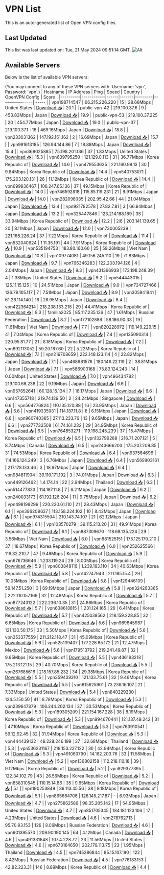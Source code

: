 # VPN List

This is an auto-generated list of Open VPN config files.

## Last Updated

This list was last updated on: Tue, 21 May 2024 09:51:14 GMT.
![Alt](https://repobeats.axiom.co/api/embed/186b98318ef1479477931607c1ad7d823f12451f.svg "Repobeats analytics image")

## Available Servers

Below is the list of available VPN servers:

(You may connect to any of these VPN servers with: Username: 'vpn', Password: 'vpn'.)
| Hostname | IP Address | Ping | Speed | Country | OpenVPN Config | Score |
|----------|------------|------|-------|---------|----------------| ----- |
| vpn198714547 | 66.215.226.220 | 15 | 28.66Mbps | United States | [Download 📥](./configs/server_0_US.ovpn) | 20.1 |
| public-vpn-42 | 219.100.37.6 | 9 | 453.83Mbps | Japan | [Download 📥](./configs/server_1_JP.ovpn) | 19.9 |
| public-vpn-53 | 219.100.37.225 | 20 | 454.77Mbps | Japan | [Download 📥](./configs/server_2_JP.ovpn) | 19.0 |
| public-vpn-37 | 219.100.37.1 | 16 | 469.16Mbps | Japan | [Download 📥](./configs/server_3_JP.ovpn) | 18.8 |
| vpn233031362 | 147.192.151.162 | 2 | 16.69Mbps | Japan | [Download 📥](./configs/server_4_JP.ovpn) | 15.7 |
| vpn991613185 | 126.94.144.86 | 7 | 18.88Mbps | Japan | [Download 📥](./configs/server_5_JP.ovpn) | 15.4 |
| vpn368025885 | 75.198.201.136 | 37 | 1.83Mbps | United States | [Download 📥](./configs/server_6_US.ovpn) | 15.3 |
| vpn639795250 | 121.129.0.113 | 31 | 36.77Mbps | Korea Republic of | [Download 📥](./configs/server_7_KR.ovpn) | 14.6 |
| vpn479553635 | 221.160.99.13 | 30 | 9.84Mbps | Korea Republic of | [Download 📥](./configs/server_8_KR.ovpn) | 14.4 |
| vpn540753071 | 175.203.120.131 | 26 | 11.12Mbps | Korea Republic of | [Download 📥](./configs/server_9_KR.ovpn) | 14.4 |
| vpn699936467 | 106.247.65.136 | 37 | 49.15Mbps | Korea Republic of | [Download 📥](./configs/server_10_KR.ovpn) | 14.0 |
| vpn746592818 | 115.85.119.231 | 21 | 8.91Mbps | Japan | [Download 📥](./configs/server_11_JP.ovpn) | 14.0 |
| vpn282098035 | 202.95.42.66 | 44 | 21.04Mbps | Japan | [Download 📥](./configs/server_12_JP.ovpn) | 13.4 |
| vpn921782578 | 27.82.7.81 | 3 | 66.94Mbps | Japan | [Download 📥](./configs/server_13_JP.ovpn) | 13.2 |
| vpn325447846 | 123.214.188.189 | 38 | 33.94Mbps | Korea Republic of | [Download 📥](./configs/server_14_KR.ovpn) | 12.2 |
| 2i6 | 203.141.139.65 | 20 | 8.11Mbps | Japan | [Download 📥](./configs/server_15_JP.ovpn) | 12.0 |
| vpn730005239 | 221.168.226.24 | 37 | 7.22Mbps | Korea Republic of | [Download 📥](./configs/server_16_KR.ovpn) | 11.4 |
| vpn532040624 | 1.11.35.191 | 44 | 7.91Mbps | Korea Republic of | [Download 📥](./configs/server_17_KR.ovpn) | 10.9 |
| vpn535194753 | 183.80.160.60 | 25 | 59.26Mbps | Viet Nam | [Download 📥](./configs/server_18_VN.ovpn) | 10.8 |
| vpn109774081 | 49.156.245.110 | 19 | 71.83Mbps | Japan | [Download 📥](./configs/server_19_JP.ovpn) | 9.7 |
| vpn765346283 | 122.208.194.126 | 4 | 2.04Mbps | Japan | [Download 📥](./configs/server_20_JP.ovpn) | 9.3 |
| vpn431396938 | 173.198.248.39 | 4 | 1.38Mbps | United States | [Download 📥](./configs/server_21_US.ovpn) | 9.2 |
| vpn544443015 | 125.11.15.125 | 10 | 24.51Mbps | Japan | [Download 📥](./configs/server_22_JP.ovpn) | 9.0 |
| vpn734727466 | 126.79.105.117 | 7 | 7.51Mbps | Japan | [Download 📥](./configs/server_23_JP.ovpn) | 8.9 |
| vpn305941941 | 61.26.114.140 | 16 | 26.95Mbps | Japan | [Download 📥](./configs/server_24_JP.ovpn) | 8.4 |
| vpn422364214 | 218.238.133.218 | 29 | 44.41Mbps | Korea Republic of | [Download 📥](./configs/server_25_KR.ovpn) | 8.3 |
| familia2025 | 85.117.235.136 | 47 | 1.61Mbps | Russian Federation | [Download 📥](./configs/server_26_RU.ovpn) | 8.2 |
| vpn177102888 | 58.186.90.33 | 19 | 11.61Mbps | Viet Nam | [Download 📥](./configs/server_27_VN.ovpn) | 7.7 |
| vpn820228972 | 119.149.229.15 | 41 | 7.04Mbps | Korea Republic of | [Download 📥](./configs/server_28_KR.ovpn) | 7.4 |
| vpn135090314 | 220.95.81.77 | 21 | 8.18Mbps | Korea Republic of | [Download 📥](./configs/server_29_KR.ovpn) | 7.2 |
| vpn892113052 | 59.20.187.60 | 22 | 5.22Mbps | Korea Republic of | [Download 📥](./configs/server_30_KR.ovpn) | 7.1 |
| vpn219708659 | 222.148.123.114 | 4 | 22.82Mbps | Japan | [Download 📥](./configs/server_31_JP.ovpn) | 7.1 |
| vpn468681576 | 180.146.22.119 | 2 | 38.81Mbps | Japan | [Download 📥](./configs/server_32_JP.ovpn) | 7.1 |
| vpn586903168 | 75.83.124.243 | 14 | 0.00Mbps | United States | [Download 📥](./configs/server_33_US.ovpn) | 7.0 |
| vpn496434782 | 219.100.66.238 | 22 | 9.19Mbps | Japan | [Download 📥](./configs/server_34_JP.ovpn) | 6.6 |
| vpn957652641 | 60.128.15.134 | 7 | 18.17Mbps | Japan | [Download 📥](./configs/server_35_JP.ovpn) | 6.6 |
| vpn147355718 | 219.74.129.50 | 2 | 24.24Mbps | Singapore | [Download 📥](./configs/server_36_SG.ovpn) | 6.6 |
| vpn564776824 | 110.135.120.88 | 16 | 23.95Mbps | Japan | [Download 📥](./configs/server_37_JP.ovpn) | 6.6 |
| vpn419335031 | 114.187.11.8 | 8 | 6.15Mbps | Japan | [Download 📥](./configs/server_38_JP.ovpn) | 6.6 |
| vpn960740365 | 27.113.233.76 | 13 | 9.65Mbps | Japan | [Download 📥](./configs/server_39_JP.ovpn) | 6.6 |
| vpn277733508 | 61.74.161.232 | 29 | 34.95Mbps | Korea Republic of | [Download 📥](./configs/server_40_KR.ovpn) | 6.5 |
| vpn764853271 | 119.198.245.239 | 37 | 15.47Mbps | Korea Republic of | [Download 📥](./configs/server_41_KR.ovpn) | 6.5 |
| vpn132799288 | 216.71.207.121 | 5 | 8.74Mbps | Canada | [Download 📥](./configs/server_42_CA.ovpn) | 6.5 |
| vpn243666200 | 175.207.209.85 | 31 | 74.53Mbps | Korea Republic of | [Download 📥](./configs/server_43_KR.ovpn) | 6.4 |
| vpn937564696 | 114.166.124.249 | 3 | 6.76Mbps | Japan | [Download 📥](./configs/server_44_JP.ovpn) | 6.4 |
| vpn569903161 | 217.178.133.46 | 3 | 18.97Mbps | Japan | [Download 📥](./configs/server_45_JP.ovpn) | 6.4 |
| vpn984811904 | 39.110.171.192 | 3 | 74.01Mbps | Japan | [Download 📥](./configs/server_46_JP.ovpn) | 6.3 |
| vpn449126462 | 1.4.174.14 | 22 | 2.94Mbps | Thailand | [Download 📥](./configs/server_47_TH.ovpn) | 6.3 |
| vpn514477833 | 114.187.11.8 | 7 | 6.21Mbps | Japan | [Download 📥](./configs/server_48_JP.ovpn) | 6.2 |
| vpn240033173 | 61.192.126.204 | 11 | 9.75Mbps | Japan | [Download 📥](./configs/server_49_JP.ovpn) | 6.2 |
| vpn498198299 | 220.220.61.110 | 21 | 28.43Mbps | Japan | [Download 📥](./configs/server_50_JP.ovpn) | 6.1 |
| vpn396209637 | 113.158.224.102 | 10 | 8.42Mbps | Japan | [Download 📥](./configs/server_51_JP.ovpn) | 6.1 |
| vpn974315504 | 210.143.74.107 | 21 | 62.12Mbps | Japan | [Download 📥](./configs/server_52_JP.ovpn) | 6.1 |
| vpn103570279 | 39.115.213.20 | 31 | 49.91Mbps | Korea Republic of | [Download 📥](./configs/server_53_KR.ovpn) | 6.1 |
| vpn887309670 | 118.68.135.224 | 29 | 3.56Mbps | Viet Nam | [Download 📥](./configs/server_54_VN.ovpn) | 6.0 |
| vpn881525151 | 175.125.170.210 | 37 | 18.67Mbps | Korea Republic of | [Download 📥](./configs/server_55_KR.ovpn) | 6.0 |
| vpn252625566 | 116.32.210.7 | 47 | 9.48Mbps | Korea Republic of | [Download 📥](./configs/server_56_KR.ovpn) | 5.9 |
| vpn676736646 | 1.233.119.24 | 29 | 8.00Mbps | Korea Republic of | [Download 📥](./configs/server_57_KR.ovpn) | 5.9 |
| vpn803848116 | 1.239.163.110 | 34 | 40.63Mbps | Korea Republic of | [Download 📥](./configs/server_58_KR.ovpn) | 5.8 |
| vpn142747943 | 211.185.15.4 | 29 | 10.05Mbps | Korea Republic of | [Download 📥](./configs/server_59_KR.ovpn) | 5.8 |
| vpn129446109 | 59.147.51.250 | 3 | 69.19Mbps | Japan | [Download 📥](./configs/server_60_JP.ovpn) | 5.8 |
| vpn324263365 | 222.110.157.169 | 32 | 12.48Mbps | Korea Republic of | [Download 📥](./configs/server_61_KR.ovpn) | 5.7 |
| vpn877243122 | 222.236.10.35 | 31 | 24.86Mbps | Korea Republic of | [Download 📥](./configs/server_62_KR.ovpn) | 5.7 |
| vpn638618815 | 1.231.124.165 | 29 | 6.41Mbps | Korea Republic of | [Download 📥](./configs/server_63_KR.ovpn) | 5.7 |
| vpn425038562 | 218.159.228.85 | 32 | 6.65Mbps | Korea Republic of | [Download 📥](./configs/server_64_KR.ovpn) | 5.6 |
| vpn969845987 | 121.130.50.175 | 33 | 5.50Mbps | Korea Republic of | [Download 📥](./configs/server_65_KR.ovpn) | 5.6 |
| vpn353377559 | 211.212.118.47 | 31 | 45.09Mbps | Korea Republic of | [Download 📥](./configs/server_66_KR.ovpn) | 5.6 |
| vpn525139407 | 177.228.65.172 | 21 | 12.47Mbps | Mexico | [Download 📥](./configs/server_67_MX.ovpn) | 5.6 |
| vpn179513792 | 219.241.49.87 | 32 | 9.65Mbps | Korea Republic of | [Download 📥](./configs/server_68_KR.ovpn) | 5.5 |
| vpn436193218 | 175.213.121.15 | 29 | 40.70Mbps | Korea Republic of | [Download 📥](./configs/server_69_KR.ovpn) | 5.5 |
| vpn267685616 | 218.157.85.232 | 34 | 29.38Mbps | Korea Republic of | [Download 📥](./configs/server_70_KR.ovpn) | 5.5 |
| vpn359439310 | 121.133.75.61 | 32 | 9.46Mbps | Korea Republic of | [Download 📥](./configs/server_71_KR.ovpn) | 5.5 |
| vpn815925901 | 73.236.16.107 | 21 | 7.33Mbps | United States | [Download 📥](./configs/server_72_US.ovpn) | 5.4 |
| vpn840229230 | 124.5.150.50 | 41 | 8.78Mbps | Korea Republic of | [Download 📥](./configs/server_73_KR.ovpn) | 5.3 |
| vpn239647879 | 106.244.202.134 | 37 | 33.53Mbps | Korea Republic of | [Download 📥](./configs/server_74_KR.ovpn) | 5.3 |
| vpn189305209 | 221.154.167.228 | 38 | 8.19Mbps | Korea Republic of | [Download 📥](./configs/server_75_KR.ovpn) | 5.3 |
| vpn994670441 | 121.137.49.242 | 31 | 47.10Mbps | Korea Republic of | [Download 📥](./configs/server_76_KR.ovpn) | 5.3 |
| vpn763910541 | 59.12.92.45 | 32 | 31.94Mbps | Korea Republic of | [Download 📥](./configs/server_77_KR.ovpn) | 5.3 |
| vpn444439132 | 49.228.246.199 | 37 | 32.68Mbps | Thailand | [Download 📥](./configs/server_78_TH.ovpn) | 5.3 |
| vpn536231167 | 218.153.227.122 | 30 | 42.94Mbps | Korea Republic of | [Download 📥](./configs/server_79_KR.ovpn) | 5.3 |
| vpn491060790 | 14.162.203.76 | 33 | 11.56Mbps | Viet Nam | [Download 📥](./configs/server_80_VN.ovpn) | 5.2 |
| vpn136802158 | 112.218.110.18 | 39 | 9.12Mbps | Korea Republic of | [Download 📥](./configs/server_81_KR.ovpn) | 5.2 |
| vpn929377395 | 122.34.102.79 | 43 | 26.56Mbps | Korea Republic of | [Download 📥](./configs/server_82_KR.ovpn) | 5.2 |
| vpn858310545 | 110.15.14.86 | 35 | 9.65Mbps | Korea Republic of | [Download 📥](./configs/server_83_KR.ovpn) | 5.1 |
| vpn190253849 | 39.113.45.56 | 38 | 8.18Mbps | Korea Republic of | [Download 📥](./configs/server_84_KR.ovpn) | 5.1 |
| vpn865684706 | 126.145.217.87 | - | 6.93Mbps | Japan | [Download 📥](./configs/server_85_JP.ovpn) | 4.7 |
| vpn275862586 | 98.35.205.142 | 17 | 54.95Mbps | United States | [Download 📥](./configs/server_86_US.ovpn) | 4.7 |
| vpn851705345 | 184.181.123.106 | 17 | 4.23Mbps | United States | [Download 📥](./configs/server_87_US.ovpn) | 4.6 |
| vpn278762713 | 95.70.93.153 | 129 | 8.06Mbps | Russian Federation | [Download 📥](./configs/server_88_RU.ovpn) | 4.6 |
| vpn901395570 | 209.90.190.145 | 64 | 4.12Mbps | Canada | [Download 📥](./configs/server_89_CA.ovpn) | 4.6 |
| vpn491331848 | 107.4.228.72 | 23 | 11.56Mbps | United States | [Download 📥](./configs/server_90_US.ovpn) | 4.6 |
| vpn673164650 | 202.176.113.75 | 23 | 1.95Mbps | Thailand | [Download 📥](./configs/server_91_TH.ovpn) | 4.5 |
| vpn745286844 | 85.15.107.180 | 122 | 8.42Mbps | Russian Federation | [Download 📥](./configs/server_92_RU.ovpn) | 4.5 |
| vpn776183153 | 42.82.223.31 | 146 | 8.89Mbps | Korea Republic of | [Download 📥](./configs/server_93_KR.ovpn) | 4.4 |
